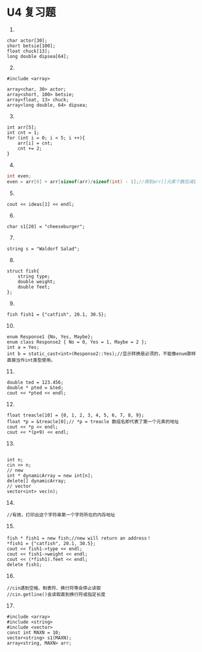 # U4 复习题

1.

```
char actor[30];
short betsie[100];
float chuck[13];
long double dipsea[64];
```

2.

```
#include <array>

array<char, 30> actor;
array<short, 100> betsie;
array<float, 13> chuck;
array<long double, 64> dipsea;
```

3.

```
int arr[5];
int cnt = 1;
for (int i = 0; i < 5; i ++){
	arr[i] = cnt;
	cnt += 2;
}
```

4.

```c++
int even;
even = arr[0] + arr[sizeof(arr)/sizeof(int) - 1];//得到arr[]元素个数后减1即可
```

5.

```
cout << ideas[1] << endl;
```

6.

```
char s1[20] = "cheeseburger";
```

7.

```
string s = "Waldorf Salad";
```

8.

```
struct fish{
	string type;
	double weight;
	double feet;
};
```

9.

```
fish fish1 = {"catfish", 20.1, 30.5};
```

10.

```
enum Response1 {No, Yes, Maybe};
enum class Response2 { No = 0, Yes = 1, Maybe = 2 };
int a = Yes;
int b = static_cast<int>(Response2::Yes);//显示转换是必须的，不能像enum那样直接当作int类型使用。
```

11.

```
double ted = 123.456;
double * pted = &ted;
cout << *pted << endl;
```

12.

```
float treacle[10] = {0, 1, 2, 3, 4, 5, 6, 7, 8, 9};
float *p = &treacle[0];// *p = treacle 数组名即代表了第一个元素的地址
cout << *p << endl;
cout << *(p+9) << endl;
```

13.

```

int n;
cin >> n;
// new
int * dynamicArray = new int[n]; 
delete[] dynamicArray;
// vector
vector<int> vec(n);
```

14.

```
//有效，打印出这个字符串第一个字符所在的内存地址
```

15.

```
fish * fish1 = new fish;//new will return an address！ 
*fish1 = {"catfish", 20.1, 30.5};
cout << fish1->type << endl;
cout << fish1->weight << endl;
cout << (*fish1).feet << endl;
delete fish1;
```

16.

```
//cin遇到空格、制表符、换行符等会停止读取
//cin.getline()会读取直到换行符或指定长度
```

17.

```
#include <array>
#include <string>
#include <vector>
const int MAXN = 10;
vector<string> s1(MAXN);
array<string, MAXN> arr;
```

















































